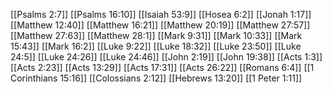 [[Psalms 2:7]]
[[Psalms 16:10]]
[[Isaiah 53:9]]
[[Hosea 6:2]]
[[Jonah 1:17]]
[[Matthew 12:40]]
[[Matthew 16:21]]
[[Matthew 20:19]]
[[Matthew 27:57]]
[[Matthew 27:63]]
[[Matthew 28:1]]
[[Mark 9:31]]
[[Mark 10:33]]
[[Mark 15:43]]
[[Mark 16:2]]
[[Luke 9:22]]
[[Luke 18:32]]
[[Luke 23:50]]
[[Luke 24:5]]
[[Luke 24:26]]
[[Luke 24:46]]
[[John 2:19]]
[[John 19:38]]
[[Acts 1:3]]
[[Acts 2:23]]
[[Acts 13:29]]
[[Acts 17:31]]
[[Acts 26:22]]
[[Romans 6:4]]
[[1 Corinthians 15:16]]
[[Colossians 2:12]]
[[Hebrews 13:20]]
[[1 Peter 1:11]]
